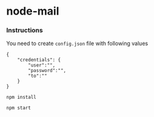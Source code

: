 # node-mail

### Instructions

You need to create `config.json` file with following values

```
{
    "credentials": {
        "user":"",
        "password":"",
        "to":""
    }
}
```

`npm install`

`npm start`
